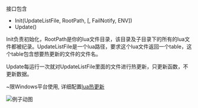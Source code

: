 接口包含
- Init(UpdateListFile, RootPath, [, FailNotify, ENV])
- Update()

Init负责初始化，RootPath是你的lua文件目录，该目录及子目录下的所有的lua文件都被纪录。UpdateListFile是一个lua路径，要求这个lua文件返回一个table，这个table包含想要热更新的文件的文件名。

Update每运行一次就对UpdateListFile里面的文件进行热更新，只更新函数，不更新数据。

~限Windows平台使用, 详细配置[lua热更新](http://asqbtcupid.github.io/hotupdte-implement/)





![例子动图](https://raw.githubusercontent.com/asqbtcupid/asqbtcupid.github.com/master/images/hotupdate-example.gif)
